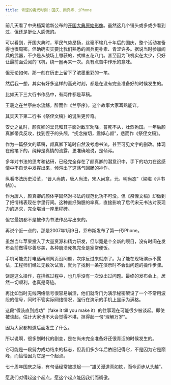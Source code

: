 ```yaml
---
title: 青涩的高光时刻：国庆、颜真卿、iPhone
---
```


前几天看了中央档案馆新公布的[开国大典原始影像](http://www.saac.gov.cn/daj/gqzt/content/06/06_12.html)。虽然这几个镜头或多或少看到过，但还是挺让人感慨的。

可以看到，开国大典时，军民气势昂扬，丝毫不输几十年后的国庆，整个活动准备得也很周密。但确确实实要比我们熟悉的阅兵更朴素、青涩许多。
​
据说当时参加阅兵的武器，不少是从战场上缴获的，式样五花八门。甚至因为飞机实在太少，只好让最前面受阅的飞机，绕一圈再来一次。真有点苦中作乐的意味。

但无论如何，那一刻在历史上留下了浓墨重彩的一笔。

然后我一想，其实有好多这样的高光时刻，都是在没有完全准备好的时候发生的。

比如天下三大行书作品中，有两件都是草稿。

王羲之在兰亭曲水流觞，醉而作《兰亭序》，这个故事大家耳熟能详。

其实天下第二行书《祭侄文稿》的诞生更传奇。

安史之乱时，颜真卿的堂兄和其子面对敌军劝降，誓死不从，壮烈殉国。一年后颜真卿带兵反攻，找到侄子的头颅，“抚念摧切，震悼心颜”，悲而作《祭侄文稿》。

作为一篇祭文的草稿，颜真卿下笔时自然没考虑书法，甚至可见文字的删改。体现在他笔下的，纯粹是真情的流露，更准确地说，是倾泻。

多年对书法的思考和钻研，已经完全存在了颜真卿的潜意识中，手下的功力在这感情中不自觉中发挥出来，倾泻出了这荡气回肠的神作。

纵看书法历史沿革，“晋人尚韵，唐人尚法，宋人尚意，元、明尚态”（梁巘《评书帖》）。

作为唐人，颜真卿的颜体字固然对书法的规范化功不可没。但《祭侄文稿》却做到了把情绪表现在字里行间。这种直抒胸臆的率真，直接影响了后代宋元书法对表现力的追求，完全堪当一座里程碑。

但它最初都不是被作为书法作品写出来的。

再说个近一点的，那是2007年1月9日，乔布斯发布了第一代iPhone。

虽然当年苹果投入了大量资源和精力研发，但毕竟是个全新的项目，没有时间在发布会前做得尽善尽美，各种崩溃死机完全是家常便饭。

手机可能先打电话再刷网页没问题，次序反过来就崩了。为了能在现场演示不露怯，工程师们经过无数次试验，就为了找到一条在演示时不会出问题的操作步骤。

饶是这么操作，在排练过程中，也几乎没有一次没出过问题。最终的发布会上，居然一切顺利，也真是奇迹。

再比如当时无线网络信号很容易崩溃，他们就专门为演示秘密架设了一个不常用波段的信号，同时不管实际网络情况，强行在演示的手机上显示为满格。

这段“假装直到成功”（fake it till you make it）的往事现在可能很少被谈起。即使被谈起，估计大家也不大会觉得不堪，担得起一句“理解万岁”。

因为大家都知道后面发生了什么。

所以说啊，很多划时代的剧变，是在尚未完全准备好还很青涩的时候发生的。

它可能是一段努力成功结束的标志，但我们多少年后依旧记得它，不是因为它是巅峰，而恰恰因为它是一个起点。

七十周年国庆之际，有句话经常被提起——“雄关漫道真如铁，而今迈步从头越”。

愿我们对得起这个起点，愿这个起点能因我们而骄傲。
